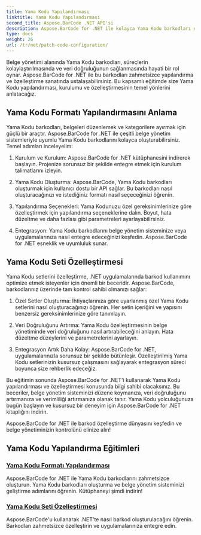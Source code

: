 ```yaml
---
title: Yama Kodu Yapılandırması
linktitle: Yama Kodu Yapılandırması
second_title: Aspose.BarCode .NET API'si
description: Aspose.BarCode for .NET ile kolayca Yama Kodu barkodları oluşturun. Aspose.BarCode eğitimleriyle Yama Kodu formatlarını nasıl yapılandıracağınızı ve özelleştireceğinizi öğrenin.
type: docs
weight: 26
url: /tr/net/patch-code-configuration/
---
```


Belge yönetimi alanında Yama Kodu barkodları, süreçlerin kolaylaştırılmasında ve veri doğruluğunun sağlanmasında hayati bir rol oynar. Aspose.BarCode for .NET ile bu barkodları zahmetsizce yapılandırma ve özelleştirme sanatında ustalaşabilirsiniz. Bu kapsamlı eğitimde size Yama Kodu yapılandırması, kurulumu ve özelleştirmesinin temel yönlerini anlatacağız.

## Yama Kodu Formatı Yapılandırmasını Anlama

Yama Kodu barkodları, belgeleri düzenlemek ve kategorilere ayırmak için güçlü bir araçtır. Aspose.BarCode for .NET ile çeşitli belge yönetim sistemleriyle uyumlu Yama Kodu barkodlarını kolayca oluşturabilirsiniz. Temel adımları inceleyelim:

1. Kurulum ve Kurulum: Aspose.BarCode for .NET kütüphanesini indirerek başlayın. Projenize sorunsuz bir şekilde entegre etmek için kurulum talimatlarını izleyin.

2. Yama Kodu Oluşturma: Aspose.BarCode, Yama Kodu barkodları oluşturmak için kullanıcı dostu bir API sağlar. Bu barkodları nasıl oluşturacağınızı ve istediğiniz formatı nasıl seçeceğinizi öğrenin.

3. Yapılandırma Seçenekleri: Yama Kodunuzu özel gereksinimlerinize göre özelleştirmek için yapılandırma seçeneklerine dalın. Boyut, hata düzeltme ve daha fazlası gibi parametreleri ayarlayabilirsiniz.

4. Entegrasyon: Yama Kodu barkodlarını belge yönetim sisteminize veya uygulamalarınıza nasıl entegre edeceğinizi keşfedin. Aspose.BarCode for .NET esneklik ve uyumluluk sunar.

## Yama Kodu Seti Özelleştirmesi

Yama Kodu setlerini özelleştirme, .NET uygulamalarında barkod kullanımını optimize etmek isteyenler için önemli bir beceridir. Aspose.BarCode, barkodlarınız üzerinde tam kontrol sahibi olmanızı sağlar:

1. Özel Setler Oluşturma: İhtiyaçlarınıza göre uyarlanmış özel Yama Kodu setlerini nasıl oluşturacağınızı öğrenin. Her setin içeriğini ve yapısını benzersiz gereksinimlerinize göre tanımlayın.

2. Veri Doğruluğunu Artırma: Yama Kodu özelleştirmesinin belge yönetiminde veri doğruluğunu nasıl artırabileceğini anlayın. Hata düzeltme düzeylerini ve parametrelerini ayarlayın.

3. Entegrasyon Artık Daha Kolay: Aspose.BarCode for .NET, uygulamalarınızla sorunsuz bir şekilde bütünleşir. Özelleştirilmiş Yama Kodu setlerinizin kusursuz çalışmasını sağlayarak entegrasyon süreci boyunca size rehberlik edeceğiz.

Bu eğitimin sonunda Aspose.BarCode for .NET'i kullanarak Yama Kodu yapılandırması ve özelleştirmesi konusunda bilgi sahibi olacaksınız. Bu beceriler, belge yönetim sisteminizi düzene koymanıza, veri doğruluğunu artırmanıza ve verimliliği artırmanıza olanak tanır. Yama Kodu yolculuğunuza bugün başlayın ve kusursuz bir deneyim için Aspose.BarCode for .NET kitaplığını indirin. 

Aspose.BarCode for .NET ile barkod özelleştirme dünyasını keşfedin ve belge yönetiminizin kontrolünü elinize alın!
## Yama Kodu Yapılandırma Eğitimleri
### [Yama Kodu Formatı Yapılandırması](./patch-code-format-configuration/)
Aspose.BarCode for .NET ile Yama Kodu barkodlarını zahmetsizce oluşturun. Yama Kodu barkodları oluşturma ve belge yönetim sisteminizi geliştirme adımlarını öğrenin. Kütüphaneyi şimdi indirin!
### [Yama Kodu Seti Özelleştirmesi](./patch-code-set-customization/)
Aspose.BarCode'u kullanarak .NET'te nasıl barkod oluşturulacağını öğrenin. Barkodları zahmetsizce özelleştirin ve uygulamalarınıza entegre edin.